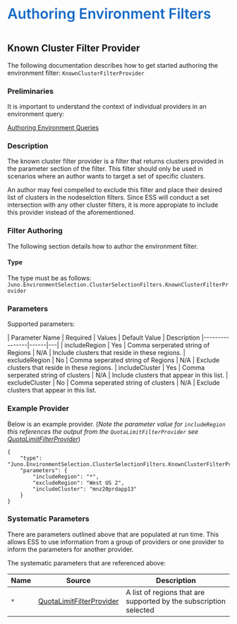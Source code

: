 ﻿<div style="font-size:24pt;font-weight:600;color:#1569C7">Authoring Environment Filters</div>
<br/>

## Known Cluster Filter Provider

The following documentation describes how to get started authoring the environment filter:
`KnownClusterFilterProvider`

### Preliminaries
It is important to understand the context of individual providers in an environment query:  

[Authoring Environment Queries](./Authoring-EnvironmentQueries.md)

### Description
The known cluster filter provider is a filter that returns clusters provided in the parameter section of the filter.
This filter should only be used in scenarios where an author wants to target a set of specific clusters.  
  
An author may feel compelled to exclude this filter and place their desired list of clusters in the nodeselction filters.
Since ESS will conduct a set intersection with any other cluster filters, 
it is more appropiate to include this provider instead of the aforementioned. 


### Filter Authoring
The following section details how to author the environment filter.

#### Type
The type must be as follows: `Juno.EnvironmentSelection.ClusterSelectionFilters.KnownClusterFilterProvider`

### Parameters
Supported parameters:

| Parameter Name | Required | Values | Default Value | Description
|----------------|------|---|
| includeRegion | Yes | Comma serperated string of Regions | N/A | Include clusters that reside in these regions.
| excludeRegion | No | Comma seperated string of Regions | N/A | Exclude clusters that reside in these regions.
| includeCluster | Yes | Comma serperated string of clusters | N/A | Include clusters that appear in this list.
| excludeCluster | No | Comma seperated string of clusters | N/A | Exclude clusters that appear in this list.

### Example Provider
Below is an example provider. (_Note the parameter value for `includeRegion` this references the output from the
`QuotaLimitFilterProvider` see [QuotaLimitFilterProvider](./Authoring-QuotaLimitFilterProvider.md)_)

```
{
    "type": "Juno.EnvironmentSelection.ClusterSelectionFilters.KnownClusterFilterProvider",
    "parameters": {
        "includeRegion": "*",
        "excludeRegion": "West US 2",
        "includeCluster": "mnz20prdapp13" 
    }
}
```

### Systematic Parameters
There are parameters outlined above that are populated at run time. This allows ESS to use information from a group
of providers or one provider to inform the parameters for another provider. 

The systematic parameters that are referenced above:

| Name | Source | Description
----|-----|-----
`*` | [QuotaLimitFilterProvider](./Authoring-QuotaLimitFilterProvider.md) | A list of regions that are supported by the subscription selected

